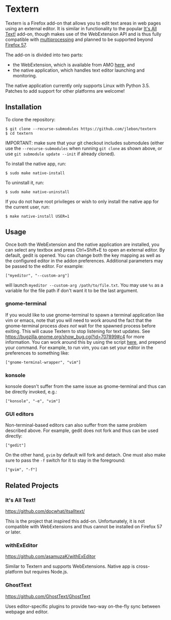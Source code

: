 # Textern

Textern is a Firefox add-on that allows you to edit text
areas in web pages using an external editor. It is similar
in functionality to the popular
[It's All Text!](https://addons.mozilla.org/en-US/firefox/addon/its-all-text/)
add-on, though makes use of the WebExtension API and is thus
fully compatible with
[multiprocessing](https://wiki.mozilla.org/Electrolysis) and
planned to be supported beyond
[Firefox 57](https://blog.mozilla.org/addons/2017/02/16/the-road-to-firefox-57-compatibility-milestones/).

The add-on is divided into two parts:

- the WebExtension, which is available from AMO [here](https://addons.mozilla.org/addon/textern/), and
- the native application, which handles text editor
  launching and monitoring.

The native application currently only supports Linux with
Python 3.5. Patches to add support for other platforms are
welcome!

## Installation

To clone the repository:

```
$ git clone --recurse-submodules https://github.com/jlebon/textern
$ cd textern
```

IMPORTANT: make sure that your git checkout includes
submodules (either use the `--recurse-submodules` when
running `git clone` as shown above, or use
`git submodule update --init` if already cloned).

To install the native app, run:

```
$ sudo make native-install
```

To uninstall it, run:

```
$ sudo make native-uninstall
```

If you do not have root privileges or wish to only install
the native app for the current user, run:

```
$ make native-install USER=1
```

## Usage

Once both the WebExtension and the native application are
installed, you can select any textbox and press Ctrl+Shift+E
to open an external editor. By default, gedit is opened. You
can change both the key mapping as well as the configured
editor in the addon preferences. Additional parameters may
be passed to the editor. For example:

```
["myeditor", "--custom-arg"]
```

will launch `myeditor --custom-arg /path/to/file.txt`. You
may use `%s` as a variable for the file path if don't want
it to be the last argument.

### gnome-terminal

If you would like to use gnome-terminal to spawn a terminal
application like vim or emacs, note that you will need to
work around the fact that the gnome-terminal process
*does not* wait for the spawned process before exiting. This
will cause Textern to stop listening for text updates. See
https://bugzilla.gnome.org/show_bug.cgi?id=707899#c4 for
more information. You can work around this by using the
script
[here](https://github.com/jlebon/files/blob/master/bin/gnome-terminal-wrapper),
and prepend your command. For example, to run vim, you can
set your editor in the preferences to something like:

```
["gnome-terminal-wrapper", "vim"]
```

### konsole

konsole doesn't suffer from the same issue as gnome-terminal
and thus can be directly invoked, e.g.:

```
["konsole", "-e", "vim"]
```

### GUI editors

Non-terminal-based editors can also suffer from the same
problem described above. For example, gedit does not fork
and thus can be used directly:

```
["gedit"]
```

On the other hand, `gvim` by default will fork and detach.
One must also make sure to pass the `-f` switch for it to
stay in the foreground:

```
["gvim", "-f"]
```

## Related Projects

### It's All Text!

https://github.com/docwhat/itsalltext/

This is the project that inspired this add-on.
Unfortunately, it is not compatible with WebExtensions and
thus cannot be installed on Firefox 57 or later.

### withExEditor

https://github.com/asamuzaK/withExEditor

Similar to Textern and supports WebExtensions. Native app is
cross-platform but requires Node.js.

### GhostText

https://github.com/GhostText/GhostText

Uses editor-specific plugins to provide two-way on-the-fly
sync between webpage and editor.
